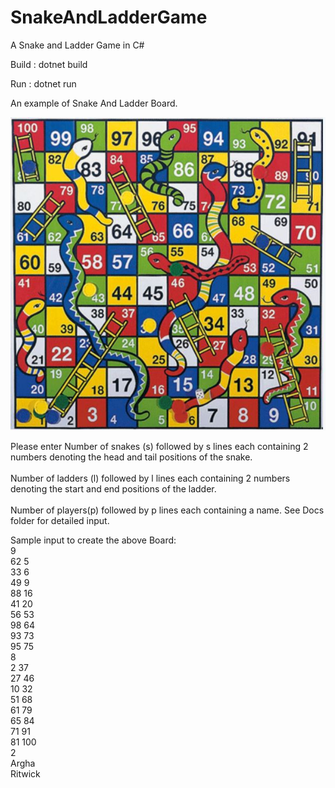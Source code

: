 # SnakeAndLadderGame
A Snake and Ladder Game in C#

Build : dotnet build

Run : dotnet run

An example of Snake And Ladder Board.

![SnakeAndLadderGame](https://github.com/ArghaRay00/SnakeAndLadderGame/blob/master/docs/Board.JPG)


Please enter Number of snakes (s) followed by s lines each containing 2 numbers denoting the head and tail positions of the snake.<br/><br/> Number of ladders (l) followed by l lines each containing 2 numbers denoting the start and end positions of the ladder.<br/><br/>  Number of players(p) followed by p lines each containing a name.  See Docs folder for detailed input.

Sample input to create the above Board:  
9  
62 5  
33 6  
49 9  
88 16  
41 20  
56 53  
98 64  
93 73  
95 75  
8  
2 37  
27 46  
10 32  
51 68  
61 79  
65 84  
71 91  
81 100  
2  
Argha  
Ritwick  
